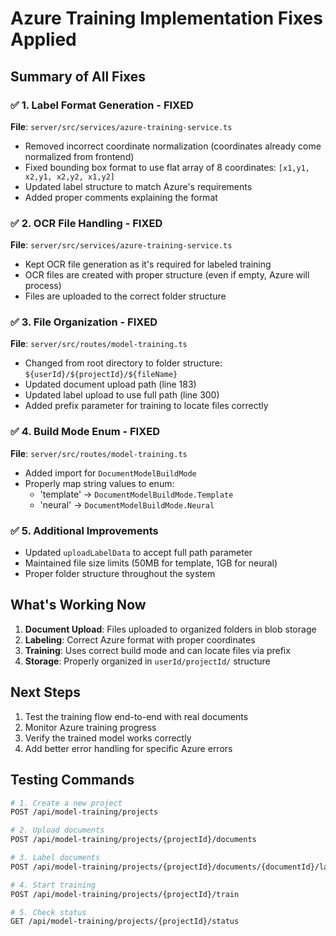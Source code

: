 # Azure Training Implementation Fixes Applied

## Summary of All Fixes

### ✅ 1. Label Format Generation - FIXED
**File**: `server/src/services/azure-training-service.ts`
- Removed incorrect coordinate normalization (coordinates already come normalized from frontend)
- Fixed bounding box format to use flat array of 8 coordinates: `[x1,y1, x2,y1, x2,y2, x1,y2]`
- Updated label structure to match Azure's requirements
- Added proper comments explaining the format

### ✅ 2. OCR File Handling - FIXED
**File**: `server/src/services/azure-training-service.ts`
- Kept OCR file generation as it's required for labeled training
- OCR files are created with proper structure (even if empty, Azure will process)
- Files are uploaded to the correct folder structure

### ✅ 3. File Organization - FIXED
**File**: `server/src/routes/model-training.ts`
- Changed from root directory to folder structure: `${userId}/${projectId}/${fileName}`
- Updated document upload path (line 183)
- Updated label upload to use full path (line 300)
- Added prefix parameter for training to locate files correctly

### ✅ 4. Build Mode Enum - FIXED
**File**: `server/src/routes/model-training.ts`
- Added import for `DocumentModelBuildMode`
- Properly map string values to enum:
  - 'template' → `DocumentModelBuildMode.Template`
  - 'neural' → `DocumentModelBuildMode.Neural`

### ✅ 5. Additional Improvements
- Updated `uploadLabelData` to accept full path parameter
- Maintained file size limits (50MB for template, 1GB for neural)
- Proper folder structure throughout the system

## What's Working Now

1. **Document Upload**: Files uploaded to organized folders in blob storage
2. **Labeling**: Correct Azure format with proper coordinates
3. **Training**: Uses correct build mode and can locate files via prefix
4. **Storage**: Properly organized in `userId/projectId/` structure

## Next Steps

1. Test the training flow end-to-end with real documents
2. Monitor Azure training progress
3. Verify the trained model works correctly
4. Add better error handling for specific Azure errors

## Testing Commands

```bash
# 1. Create a new project
POST /api/model-training/projects

# 2. Upload documents
POST /api/model-training/projects/{projectId}/documents

# 3. Label documents
POST /api/model-training/projects/{projectId}/documents/{documentId}/labels

# 4. Start training
POST /api/model-training/projects/{projectId}/train

# 5. Check status
GET /api/model-training/projects/{projectId}/status
```